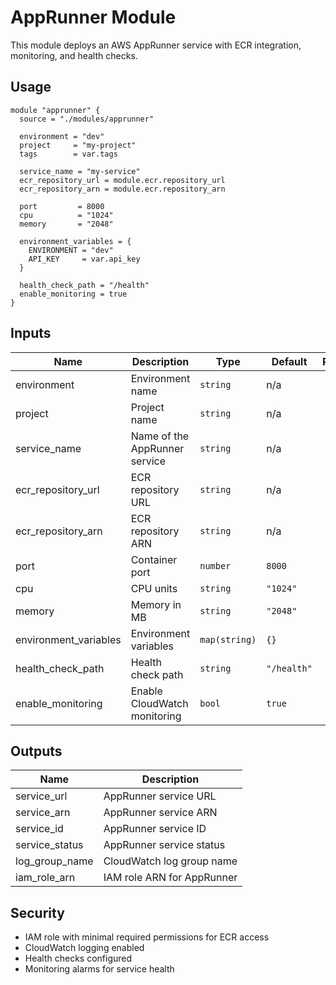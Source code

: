 # AppRunner Module

This module deploys an AWS AppRunner service with ECR integration, monitoring, and health checks.

## Usage

```hcl
module "apprunner" {
  source = "./modules/apprunner"
  
  environment = "dev"
  project     = "my-project"
  tags        = var.tags
  
  service_name = "my-service"
  ecr_repository_url = module.ecr.repository_url
  ecr_repository_arn = module.ecr.repository_arn
  
  port         = 8000
  cpu          = "1024"
  memory       = "2048"
  
  environment_variables = {
    ENVIRONMENT = "dev"
    API_KEY     = var.api_key
  }
  
  health_check_path = "/health"
  enable_monitoring = true
}
```

## Inputs

| Name | Description | Type | Default | Required |
|------|-------------|------|---------|:--------:|
| environment | Environment name | `string` | n/a | yes |
| project | Project name | `string` | n/a | yes |
| service_name | Name of the AppRunner service | `string` | n/a | yes |
| ecr_repository_url | ECR repository URL | `string` | n/a | yes |
| ecr_repository_arn | ECR repository ARN | `string` | n/a | yes |
| port | Container port | `number` | `8000` | no |
| cpu | CPU units | `string` | `"1024"` | no |
| memory | Memory in MB | `string` | `"2048"` | no |
| environment_variables | Environment variables | `map(string)` | `{}` | no |
| health_check_path | Health check path | `string` | `"/health"` | no |
| enable_monitoring | Enable CloudWatch monitoring | `bool` | `true` | no |

## Outputs

| Name | Description |
|------|-------------|
| service_url | AppRunner service URL |
| service_arn | AppRunner service ARN |
| service_id | AppRunner service ID |
| service_status | AppRunner service status |
| log_group_name | CloudWatch log group name |
| iam_role_arn | IAM role ARN for AppRunner |

## Security

- IAM role with minimal required permissions for ECR access
- CloudWatch logging enabled
- Health checks configured
- Monitoring alarms for service health 